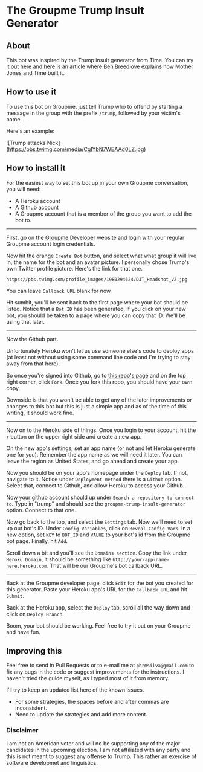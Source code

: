 # The Groupme Trump Insult Generator


## About

This bot was inspired by the Trump insult generator from Time. You can try it out [here](http://time.com/3966291/donald-trump-insult-generator/) and [here](http://www.storybench.org/mother-jones-built-donald-trump-insult-generator/) is an article where [Ben Breedlove](https://twitter.com/bdbreedlove) explains how Mother Jones and Time built it.

## How to use it

To use this bot on Groupme, just tell Trump who to offend by starting a message in the group with the prefix `/trump`, followed by your victim's name.

Here's an example:

![Trump attacks Nick]
(https://pbs.twimg.com/media/CgIYbN7WEAAd0LZ.jpg)

## How to install it

For the easiest way to set this bot up in your own Groupme conversation, you will need:

- A Heroku account
- A Github account
- A Groupme account that is a member of the group you want to add the bot to.


---

First, go on the [Groupme Developer](http://dev.groupme.com/bots) website and login with your regular Groupme account login credentials.

Now hit the orange `Create Bot` button, and select what what group it will live in, the name for the bot and an avatar picture. I personally chose Trump's own Twitter profile picture. Here's the link for that one.

`https://pbs.twimg.com/profile_images/1980294624/DJT_Headshot_V2.jpg`

You can leave `Callback URL` blank for now.

Hit sumbit, you'll be sent back to the first page where your bot should be listed. Notice that a `Bot ID` has been generated. If you click on your new bot, you should be taken to a page where you can copy that ID. We'll be using that later.

-----
Now the Github part.

Unfortunately Heroku won't let us use someone else's code to deploy apps (at least not without using some command line code and I'm trying to stay away from that here).

So once you're signed into Github, go to [this repo's page](https://github.com/phrmsilva/groupme-trump-insult-generator) and on the top right corner, click `Fork`. Once you fork this repo, you should have your own copy.

Downside is that you won't be able to get any of the later improvements or changes to this bot but this is just a simple app and as of the time of this writing, it should work fine.

---

Now  on to the Heroku side of things.
Once you login to your account, hit the `+` button on the upper right side and create a new app.

On the new app's settings, set an app name (or not and let Heroku generate one for you). Remember the app name as we will need it later. You can leave the region as United States, and go ahead and create your app.

Now you should be on your app's homepage under the `Deploy` tab. If not, navigate to it. Notice under `Deployment method` there is a `Github` option. Select that, connect to Github, and allow Heroku to access your Github.

Now your github account should up under `Search a repository to connect to`. Type in "trump" and should see the `groupme-trump-insult-generator` option. Connect to that one.

Now go back to the top, and select the `Settings` tab. Now we'll need to set up out bot's ID. Under `Config Variables`, click on `Reveal Config Vars`. In a new option, set `KEY` to `BOT_ID` and `VALUE` to your bot's id from the Groupme bot page. Finally, hit `Add`.

Scroll down a bit and you'll see the `Domains section`. Copy the link under `Heroku Domain`, it should be something like `http://your-app-name-here.heroku.com`. That will be our Groupme's bot callback URL.

----

Back at the Groupme developer page, click `Edit` for the bot you created for this generator. Paste your Heroku app's URL for the `Callback URL` and hit `Submit`.

Back at the Heroku app, select the `Deploy` tab, scroll all the way down and click on `Deploy Branch`.

Boom, your bot should be working. Feel free to try it out on your Groupme and have fun.

## Improving this

Feel free to send in Pull Requests or to e-mail me at `phrmsilva@gmail.com` to fix any bugs in the code or suggest improvements for the instructions. I haven't tried the guide myself, as I typed most of it from memory. 

I'll try to keep an updated list here of the known issues.

- For some strategies, the spaces before and after commas are inconsistent.
- Need to update the strategies and add more content.


### Disclaimer
I am not an American voter and will no be supporting any of the major candidates in the upcoming election. I am not affiliated with any party and this is not meant to suggest any offense to Trump. This rather an exercise of software developmet and linguistics.
